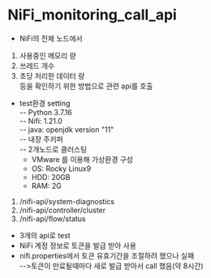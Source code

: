 # NiFi_monitoring_call_api
- NiFi의 전체 노드에서
1. 사용중인 메모리 량
2. 쓰레드 개수
3. 초당 처리한 데이터 량  
등을 확인하기 위한 방법으로 관련 api를 호출

- test환경 setting  
-- Python 3.7.16  
-- Nifi: 1.21.0  
-- java: openjdk version "11"  
-- 내장 주키퍼  
-- 2개노드로 클러스팅  
    - VMware 를 이용해 가상환경 구성
    - OS: Rocky Linux9  
    - HDD: 20GB
    - RAM: 2G

1. /nifi-api/system-diagnostics
2. /nifi-api/controller/cluster
3. /nifi-api/flow/status  
- 3개의 api로 test
- NiFi 계정 정보로 토큰을 발급 받아 사용
- nifi.properties에서 토큰 유효기간을 조절하려 했으나 실패  
-->토큰이 만료될때마다 새로 발급 받아서 call 했음(약 8시간)


